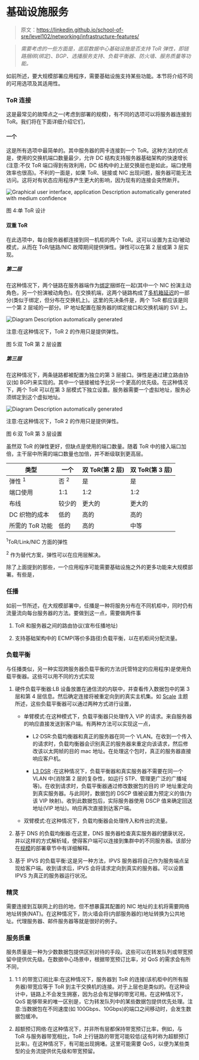# 基础设施服务

> 原文：<https://linkedin.github.io/school-of-sre/level102/networking/infrastructure-features/>

> *需要考虑的一些方面是，底层数据中心基础设施是否支持 ToR 弹性，即链路捆绑(绑定)、BGP、选播服务支持、负载平衡器、防火墙、服务质量等功能。*

如前所述，要大规模部署应用程序，需要基础设施支持某些功能。本节将介绍不同的可用选项及其适用性。

### ToR 连接

这是最常见的故障点之一(考虑到部署的规模)，有不同的选项可以将服务器连接到 ToR。我们将在下面详细介绍它们，

#### 一个

这是所有选项中最简单的。其中服务器的网卡连接到一个 ToR。这种方法的优点是，使用的交换机端口数量最少，允许 DC 结构支持服务器基础架构的快速增长(注意:不仅 ToR 端口得到有效利用，DC 结构中的上层交换层也是如此，端口使用效率也很高)。不利的一面是，如果 ToR、链接或 NIC 出现问题，服务器可能无法访问。这将对有状态应用程序产生更大的影响，因为现有的连接会突然断开。

![Graphical user interface, application Description automatically
generated with medium
confidence](img/e113f5105e7944c145d7e7e12384ee01.png)

图 4:单 ToR 设计

#### 双重 ToR

在此选项中，每台服务器都连接到同一机柜的两个 ToR。这可以设置为主动/被动模式，从而在 ToR/链路/NIC 故障期间提供弹性。弹性可以在第 2 层或第 3 层实现。

##### 第二层

在这种情况下，两个链路在服务器端作为[绑定](https://en.wikipedia.org/wiki/Link_aggregation)捆绑在一起(其中一个 NIC 扮演主动角色，另一个扮演被动角色)。在交换机端，这两个链路构成了[多机箱延迟](https://en.wikipedia.org/wiki/Multi-chassis_link_aggregation_group)的一部分(类似于绑定，但分布在交换机上)。这里的先决条件是，两个 ToR 都应该是同一个第 2 层域的一部分。IP 地址配置在服务器的绑定接口和交换机端的 SVI 上。

![Diagram Description automatically
generated](img/87d66ba076ca33f8b7242f616a083a13.png)

注意:在这种情况下，ToR 2 的作用只是提供弹性。

图 5:双 ToR 第 2 层设置

##### 第三层

在这种情况下，两条链路都被配置为独立的第 3 层接口。弹性是通过建立路由协议(如 BGP)来实现的。其中一个链接被给予比另一个更高的优先级。在这种情况下，两个 ToR 可以在第 3 层模式下独立设置。服务器需要一个虚拟地址，服务必须绑定到这个虚拟地址。

![Diagram Description automatically
generated](img/f6bcf0872f997b7902aea4743e8db3e7.png)

注意:在这种情况下，ToR 2 的作用只是提供弹性。

图 6:双 ToR 第 3 层设置

虽然双 ToR 的弹性更好，但缺点是使用的端口数量。随着 ToR 中的接入端口加倍，主干层中所需的端口数量也加倍，并不断级联到更高层。

| 类型 | 一个 | 双 ToR(第 2 层) | 双 ToR(第 3 层) |
| --- | --- | --- | --- |
| 弹性 <sup>1</sup> | 否 <sup>2</sup> | 是 | 是 |
| 端口使用 | 1:1 | 1:2 | 1:2 |
| 布线 | 较少的 | 更大的 | 更大的 |
| DC 织物的成本 | 低的 | 高的 | 高的 |
| 所需的 ToR 功能 | 低的 | 高的 | 中等 |

<sup>1</sup>ToR/Link/NIC 方面的弹性

<sup>2</sup> 作为替代方案，弹性可以在应用层解决。

除了上面提到的那些，一个应用程序可能需要基础设施之外的更多功能来大规模部署。有些是，

### 任播

如前一节所述，在大规模部署中，任播是一种将服务分布在不同机柜中，同时仍有流量流向每台服务器的方法。要做到这一点，需要做两件事

1.  ToR 和服务器之间的路由协议(宣布任播地址)

2.  支持基础架构中的 ECMP(等价多路径)负载平衡，以在机柜间分配流量。

### 负载平衡

与任播类似，另一种实现跨服务器负载平衡的方法(托管特定的应用程序)是使用负载平衡器。这些可以用不同的方式实现

1.  硬件负载平衡器:LB 设备放置在通信流的内联中，并查看传入数据包中的第 3 层和第 4 层信息。然后确定连接将被重定向到的真实主机集。如 [Scale](https://linkedin.github.io/school-of-sre/level102/networking/scale/#load-balancer) 主题所述，这些负载平衡器可以通过两种方式进行设置，

    *   单臂模式:在这种模式下，负载平衡器只处理传入 VIP 的请求。来自服务器的响应直接发送到客户端。有两种方法可以实现这一点，

        *   L2·DSR:负载均衡器和真正的服务器在同一个 VLAN。在收到一个传入的请求时，负载均衡器会识别真正的服务器来重定向该请求，然后修改该以太网帧的目的 mac 地址。在处理这个包时，真正的服务器直接响应客户机。

        *   [L3 DSR](https://github.com/yahoo/l3dsr) :在这种情况下，负载平衡器和真实服务器不需要在同一个 VLAN 中(消除第 2 层的复杂性，如运行 STP、管理更广泛的广播域等)。在收到请求时，负载平衡器通过修改数据包的目的 IP 地址重定向到真实服务器。与此同时，数据包的 DSCP 值被设置为预定义的值(为该 VIP 映射)。收到此数据包后，实际服务器使用 DSCP 值来确定回送地址(VIP 地址)。响应再次直接到达客户端。

    *   双臂模式:在这种情况下，负载均衡器会处理传入和传出的流量。

2.  基于 DNS 的负载均衡器:在这里，DNS 服务器检查真实服务器的健康状况，并以这样的方式解析域，使得客户端可以连接到集群中的不同服务器。该部分在[规模](https://linkedin.github.io/school-of-sre/level102/networking/scale/#dns-based-load-balancing)的部署章节中有详细解释。

3.  基于 IPVS 的负载平衡:这是另一种方法，IPVS 服务器将自己作为服务端点呈现给客户端。收到请求后，IPVS 会将请求定向到真实的服务器。可以设置 IPVS 为真正的服务器运行状况。

### 精灵

需要连接到互联网上的目的地，但不想暴露其配置的 NIC 地址的主机将需要网络地址转换(NAT)。在这种情况下，防火墙会将(内部服务器的)地址转换为公共地址。代理服务器、邮件服务器等就是很好的例子。

### 服务质量

服务质量是一种为少数数据包提供区别对待的手段。这些可以在转发队列或带宽预留中提供优先级。在数据中心场景中，根据带宽预订比率，对 QoS 的需求会有所不同，

1.  1:1 的带宽订阅比率:在这种情况下，服务器到 ToR 的连接(该机柜中的所有服务器)带宽应等于 ToR 到主干交换机的连接。对于上层也是类似的。在这种设计中，链路上不会发生拥塞，因为总会有足够的带宽可用。在这种情况下，QoS 能够带来的唯一区别是，它为转发队列中的某些数据包提供优先处理。注意:当数据包在不同速度(如 100Gbps、10Gbps)的端口之间移动时，会发生数据包缓冲。

2.  超额预订网络:在这种情况下，并非所有层都保持带宽预订比率，例如，与 ToR 与服务器带宽相比，ToR 上行链路的带宽可能较低(这有时称为超额预订比率)。在这种情况下，有可能出现拥堵。这里可能需要 QoS，以便为某些类型的业务流提供优先级和带宽预留。